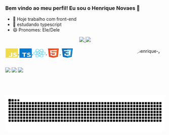 ### Bem vindo ao meu perfil! Eu sou o Henrique Novaes 👋

- 🔭 Hoje trabalho com front-end
- 🌱 estudando typescript
- 😄 Pronomes: Ele/Dele
<div align="center">
  <a href="https://github.com/henriquebh8">
  <img height="170em" src="https://github-readme-stats.vercel.app/api?username=henriquebh8&show_icons=true&theme=dracula&include_all_commits=true&count_private=true"/>
  <img height="170em" src="https://github-readme-stats.vercel.app/api/top-langs/?username=henriquebh8&layout=compact&langs_count=7&theme=dracula"/>
</div>
<div style="display: inline_block"><br>
  <img align="center" alt="henrique-Js" height="30" width="40" src="https://raw.githubusercontent.com/devicons/devicon/master/icons/javascript/javascript-plain.svg">
  <img align="center" alt="Rhenrique-Ts" height="30" width="40" src="https://raw.githubusercontent.com/devicons/devicon/master/icons/typescript/typescript-plain.svg">
  <img align="center" alt="henrique-React" height="30" width="40" src="https://raw.githubusercontent.com/devicons/devicon/master/icons/react/react-original.svg">
  <img align="center" alt="henrique-HTML" height="30" width="40" src="https://raw.githubusercontent.com/devicons/devicon/master/icons/html5/html5-original.svg">
  <img align="center" alt="henrique-CSS" height="30" width="40" src="https://raw.githubusercontent.com/devicons/devicon/master/icons/css3/css3-original.svg">
  
  
  
  <img align="right" alt="henrique-pic" height="150" style="border-radius:50px;" src="https://cdn.discordapp.com/attachments/799065883032289281/893201989494779914/faa22438d306f2262d7cc932f0b5492a.jpg">
</div>
  
  ##
  <div> 
 <a href="https://discord.gg/Henrique Novaes#7687" target="_blank"><img src="https://img.shields.io/badge/Discord-7289DA?style=for-the-badge&logo=discord&logoColor=white" target="_blank"></a> 
  <a href = "mailto:henriquenovaes2011@gmail.com"><img src="https://img.shields.io/badge/-Gmail-%23333?style=for-the-badge&logo=gmail&logoColor=white" target="_blank"></a>
  <a href="https://www.linkedin.com/in/henrique-novaes-5a5001221/" target="_blank"><img src="https://img.shields.io/badge/-LinkedIn-%230077B5?style=for-the-badge&logo=linkedin&logoColor=white" target="_blank"></a> 
 
![Snake animation](https://github.com/henriquebh8/henriquebh8/blob/output/github-contribution-grid-snake.svg)
 
</div>
